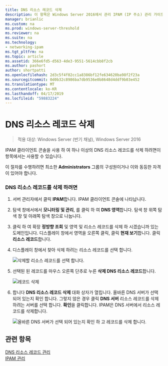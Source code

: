 ```yaml
---
title: DNS 리소스 레코드 삭제
description: 이 항목은 Windows Server 2016에서 관리 IPAM (IP 주소) 관리 가이드의 일부입니다.
manager: brianlic
ms.custom: na
ms.prod: windows-server-threshold
ms.reviewer: na
ms.suite: na
ms.technology:
- networking-ipam
ms.tgt_pltfrm: na
ms.topic: article
ms.assetid: 366e6fd5-d563-4de3-9551-5614cbb8f2cb
ms.author: pashort
author: shortpatti
ms.openlocfilehash: 2d3c5f4f02cc1a8386bf12fe634620ba98f2f23a
ms.sourcegitcommit: 0d0b32c8986ba7db9536e0b8648d4ddf9b03e452
ms.translationtype: MT
ms.contentlocale: ko-KR
ms.lasthandoff: 04/17/2019
ms.locfileid: "59883224"
---
```

# <a name="delete-dns-resource-records"></a>DNS 리소스 레코드 삭제

>적용 대상: Windows Server (반기 채널), Windows Server 2016

IPAM 클라이언트 콘솔을 사용 하 여 하나 이상의 DNS 리소스 레코드를 삭제 하려면이 항목에서는 사용할 수 있습니다.  
  
이 절차를 수행하려면 최소한 **Administrators** 그룹의 구성원이거나 이와 동등한 자격이 있어야 합니다.  
  
### <a name="to-delete-dns-resource-records"></a>DNS 리소스 레코드를 삭제 하려면  
  
1.  서버 관리자에서 클릭  **IPAM**합니다. IPAM 클라이언트 콘솔에 나타납니다.  
  
2.  탐색 창에서에서 **모니터링 및 관리**, 를 클릭 하 여 **DNS 영역**합니다.  탐색 창 위쪽 탐색 창 및 아래쪽 탐색 창으로 나눕니다.  
  
3.  클릭 하 여 확장 **정방향 조회** 및 영역 및 리소스 레코드를 삭제 하 시겠습니까 있는 도메인입니다. 디스플레이 창에서 영역을 오른쪽 클릭, 클릭 **현재 보기**합니다. 클릭 **리소스 레코드**합니다.  
  
4.  디스플레이 창에서 찾아 삭제 하려는 리소스 레코드를 선택 합니다.  
  
    ![삭제할 리소스 레코드를 선택 합니다.](../../media/Delete-DNS-Resource-Records/ipam_DeleteRR_01.jpg)  
  
5.  선택된 된 레코드를 마우스 오른쪽 단추로 누른 **삭제 DNS 리소스 레코드**합니다.  
  
    ![레코드 삭제](../../media/Delete-DNS-Resource-Records/ipam_DeleteRR_02.jpg)  
  
6.  합니다 **DNS 리소스 레코드 삭제** 대화 상자가 열립니다. 올바른 DNS 서버가 선택 되어 있는지 확인 합니다. 그렇지 않은 경우 클릭 **DNS 서버** 리소스 레코드를 삭제 하려는 서버를 선택 합니다. **확인**을 클릭합니다. IPAM은 DNS 서버에서 리소스 레코드를 삭제합니다.  
  
    ![올바른 DNS 서버가 선택 되어 있는지 확인 하 고 레코드를 삭제 합니다.](../../media/Delete-DNS-Resource-Records/ipam_DeleteRR_03.jpg)  
  
## <a name="see-also"></a>관련 항목  
[DNS 리소스 레코드 관리](DNS-Resource-Record-Management.md)  
[IPAM 관리](Manage-IPAM.md)  
  


